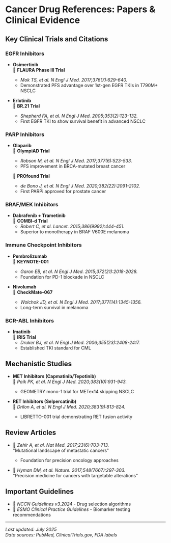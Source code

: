 # Cancer Drug References: Papers & Clinical Evidence

## Key Clinical Trials and Citations

### EGFR Inhibitors
- **Osimertinib**  
  📄 **FLAURA Phase III Trial**  
  - *Mok TS, et al. N Engl J Med. 2017;376(7):629-640.*  
  - Demonstrated PFS advantage over 1st-gen EGFR TKIs in T790M+ NSCLC  

- **Erlotinib**  
  📄 **BR.21 Trial**  
  - *Shepherd FA, et al. N Engl J Med. 2005;353(2):123-132.*  
  - First EGFR TKI to show survival benefit in advanced NSCLC  

### PARP Inhibitors
- **Olaparib**  
  📄 **OlympiAD Trial**  
  - *Robson M, et al. N Engl J Med. 2017;377(6):523-533.*  
  - PFS improvement in BRCA-mutated breast cancer  

  📄 **PROfound Trial**  
  - *de Bono J, et al. N Engl J Med. 2020;382(22):2091-2102.*  
  - First PARPi approved for prostate cancer  

### BRAF/MEK Inhibitors
- **Dabrafenib + Trametinib**  
  📄 **COMBI-d Trial**  
  - *Robert C, et al. Lancet. 2015;386(9992):444-451.*  
  - Superior to monotherapy in BRAF V600E melanoma  

### Immune Checkpoint Inhibitors
- **Pembrolizumab**  
  📄 **KEYNOTE-001**  
  - *Garon EB, et al. N Engl J Med. 2015;372(21):2018-2028.*  
  - Foundation for PD-1 blockade in NSCLC  

- **Nivolumab**  
  📄 **CheckMate-067**  
  - *Wolchok JD, et al. N Engl J Med. 2017;377(14):1345-1356.*  
  - Long-term survival in melanoma  

### BCR-ABL Inhibitors
- **Imatinib**  
  📄 **IRIS Trial**  
  - *Druker BJ, et al. N Engl J Med. 2006;355(23):2408-2417.*  
  - Established TKI standard for CML  

## Mechanistic Studies
- **MET Inhibitors (Capmatinib/Tepotinib)**  
  📄 *Paik PK, et al. N Engl J Med. 2020;383(10):931-943.*  
  - GEOMETRY mono-1 trial for METex14 skipping NSCLC  

- **RET Inhibitors (Selpercatinib)**  
  📄 *Drilon A, et al. N Engl J Med. 2020;383(9):813-824.*  
  - LIBRETTO-001 trial demonstrating RET fusion activity  

## Review Articles
- 📄 *Zehir A, et al. Nat Med. 2017;23(6):703-713.*  
  "Mutational landscape of metastatic cancers"  
  - Foundation for precision oncology approaches  

- 📄 *Hyman DM, et al. Nature. 2017;548(7667):297-303.*  
  "Precision medicine for cancers with targetable alterations"  

## Important Guidelines
- 📄 *NCCN Guidelines v3.2024* - Drug selection algorithms  
- 📄 *ESMO Clinical Practice Guidelines* - Biomarker testing recommendations  

---
*Last updated: July 2025*  
*Data sources: PubMed, ClinicalTrials.gov, FDA labels*